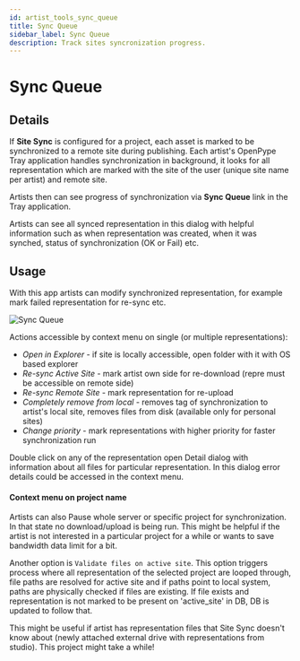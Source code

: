 ```yaml
---
id: artist_tools_sync_queue
title: Sync Queue
sidebar_label: Sync Queue
description: Track sites syncronization progress.
---
```


# Sync Queue

## Details

If **Site Sync** is configured for a project, each asset is marked to be synchronized to a remote site during publishing.
Each artist's OpenPype Tray application handles synchronization in background, it looks for all representation which 
are marked with the site of the user (unique site name per artist) and remote site.

Artists then can see progress of synchronization via **Sync Queue** link in the Tray application.

Artists can see all synced representation in this dialog with helpful information such as when representation was created, when it was synched,
status of synchronization (OK or Fail) etc.

## Usage

With this app artists can modify synchronized representation, for example mark failed representation for re-sync etc.

![Sync Queue](assets/site_sync_sync_queue.png)

Actions accessible by context menu on single (or multiple representations):
- *Open in Explorer* - if site is locally accessible, open folder with it with OS based explorer
- *Re-sync Active Site* - mark artist own side for re-download (repre must be accessible on remote side)
- *Re-sync Remote Site* - mark representation for re-upload
- *Completely remove from local* - removes tag of synchronization to artist's local site, removes files from disk (available only for personal sites)
- *Change priority* - mark representations with higher priority for faster synchronization run

Double click on any of the representation open Detail dialog with information about all files for particular representation.
In this dialog error details could be accessed in the context menu.

#### Context menu on project name
Artists can also Pause whole server or specific project for synchronization. In that state no download/upload is being run.
This might be helpful if the artist is not interested in a particular project for a while or wants to save bandwidth data limit for a bit.

Another option is `Validate files on active site`. This option triggers process where all representation of the selected project are looped through, file paths are resolved for active site and
if paths point to local system, paths are physically checked if files are existing. If file exists and representation is not marked to be present on 'active_site' in DB, DB is updated 
to follow that. 

This might be useful if artist has representation files that Site Sync doesn't know about (newly attached external drive with representations from studio).
This project might take a while!
